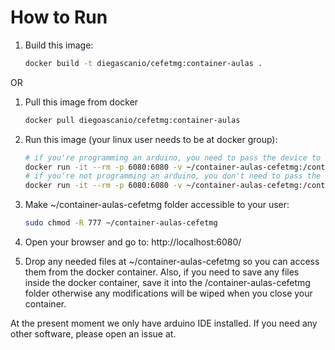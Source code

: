 # How to Run

1. Build this image:

    ```bash
    docker build -t diegascanio/cefetmg:container-aulas .
    ```

OR

1. Pull this image from docker
    ```bash
    docker pull diegoascanio/cefetmg:container-aulas
    ```

2. Run this image (your linux user needs to be at docker group):
    ```bash
    # if you're programming an arduino, you need to pass the device to the container
    docker run -it --rm -p 6080:6080 -v ~/container-aulas-cefetmg:/container-aulas-cefetmg --ulimit nofile=65536:65536 --device /dev/ttyUSB0:/dev/ttyUSB0 diegoascanio/cefetmg:container-aulas
    # if you're not programming an arduino, you don't need to pass the device to the container
    docker run -it --rm -p 6080:6080 -v ~/container-aulas-cefetmg:/container-aulas-cefetmg --ulimit nofile=65536:65536 diegoascanio/cefetmg:container-aulas
    ```

3. Make ~/container-aulas-cefetmg folder accessible to your user:
    ```bash
    sudo chmod -R 777 ~/container-aulas-cefetmg
    ```

4. Open your browser and go to: http://localhost:6080/

5. Drop any needed files at ~/container-aulas-cefetmg so you can access them from the docker container. Also, if you need to save any files inside the docker container, save it into the /container-aulas-cefetmg folder otherwise any modifications will be wiped when you close your container.

At the present moment we only have arduino IDE installed. If you need any other software, please open an issue at.

